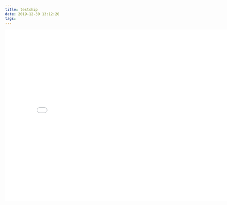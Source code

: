 ```yaml
---
title: testship
date: 2019-12-30 13:12:20
tags:
---
```


<iframe  height=568 width=810  src="//player.bilibili.com/player.html?aid=19448254&cid=31715906&page=1" scrolling="no" border="0" frameborder="no" framespacing="0" allowfullscreen="true"> </iframe>